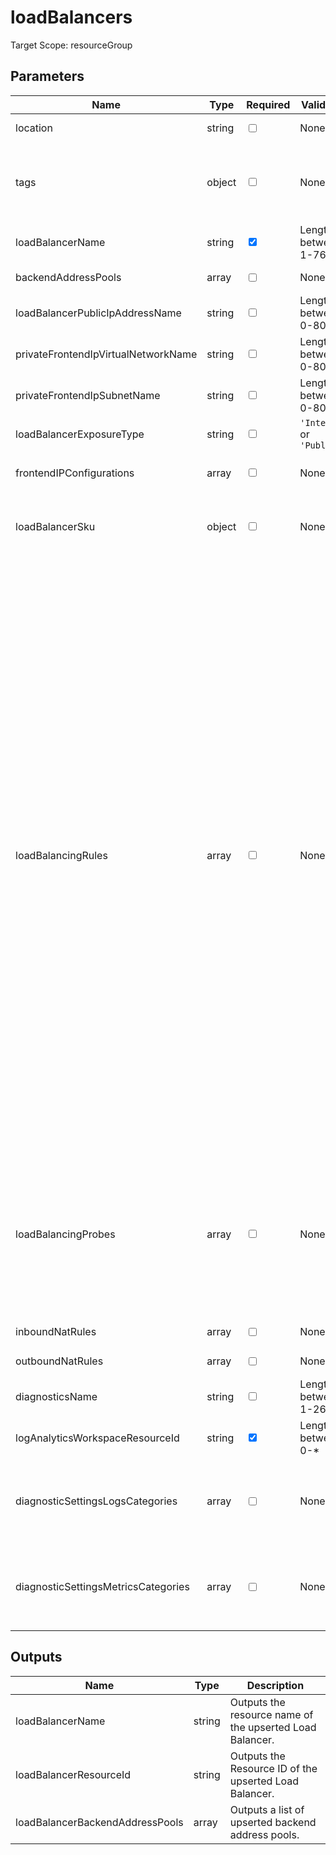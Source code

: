 ﻿# loadBalancers

Target Scope: resourceGroup

## Parameters
| Name | Type | Required | Validation | Default value | Description |
| -- |  -- | -- | -- | -- | -- |
| location | string | <input type="checkbox"> | None | <pre>resourceGroup().location</pre> | Specifies the Azure location where the resource should be created. Defaults to the resourcegroup location. |
| tags | object | <input type="checkbox"> | None | <pre>{}</pre> | The tags to apply to this resource. This is an object with key/value pairs.<br>Example:<br>{<br>&nbsp;&nbsp;&nbsp;FirstTag: myvalue<br>&nbsp;&nbsp;&nbsp;SecondTag: another value<br>} |
| loadBalancerName | string | <input type="checkbox" checked> | Length between 1-76 | <pre></pre> | Specifies the name of the loadbalancer. This can be suffixed with the environmentType parameter. Format: <loadBalancerName>-<environmentType>.<br>Min length: 1<br>Max length: 76 |
| backendAddressPools | array | <input type="checkbox"> | None | <pre>[]</pre> | A list of backend address pools to apply to this loadbalancer. For object formatting & options, please refer to https://docs.microsoft.com/en-us/azure/templates/microsoft.network/loadbalancers?pivots=deployment-language-bicep#backendaddresspool. |
| loadBalancerPublicIpAddressName | string | <input type="checkbox"> | Length between 0-80 | <pre>''</pre> | The public ip for the Load Balancer. This Public IP should be pre-existing. |
| privateFrontendIpVirtualNetworkName | string | <input type="checkbox"> | Length between 0-80 | <pre>''</pre> | Required when using private frontend ip addresses. The name of the virtual network in which you want to onboard this loadbalancer\'s private frontend ip. |
| privateFrontendIpSubnetName | string | <input type="checkbox"> | Length between 0-80 | <pre>''</pre> | Required when using private frontend ip addresses. The name of the subnet in which you want to onboard this loadbalancer\'s private frontend ip. |
| loadBalancerExposureType | string | <input type="checkbox"> | `'Internal'` or `'Public'` | <pre>'Internal'</pre> | Do you want to expose this loadbalancer on the internet (Public) or on your internal ranges only (Internal). |
| frontendIPConfigurations | array | <input type="checkbox"> | None | <pre>loadBalancerExposureType == 'Public'</pre> | Define the Frontend Ip Configuration you want to use for this Load Balancer. For formatting & options, please refer to https://docs.microsoft.com/en-us/azure/templates/microsoft.network/loadbalancers?pivots=deployment-language-bicep.<br>Defaults to a default public or internal frontend ip based on the `loadBalancerExposureType` parameter. If you override this, the `loadBalancerExposureType` parameter gets useless. |
| loadBalancerSku | object | <input type="checkbox"> | None | <pre>{<br>  name: 'Standard'<br>  tier: 'Regional'<br>}</pre> | Define the sku you want to use for this Load Balancer. For formatting & options, please refer to https://docs.microsoft.com/en-us/azure/templates/microsoft.network/loadbalancers?pivots=deployment-language-bicep.<br>Quick examples:<br>Among others, options are:<br>`name`: Type for the Load Balancer.<br>`tier`: Tier for the Load Balancer. |
| loadBalancingRules | array | <input type="checkbox"> | None | <pre>[]</pre> | Define the rules you want to use for this Load Balancer. For formatting & options, please refer to https://docs.microsoft.com/en-us/azure/templates/microsoft.network/loadbalancers?pivots=deployment-language-bicep.<br><br>Example:<br>[<br>&nbsp;&nbsp;&nbsp;{<br>&nbsp;&nbsp;&nbsp;&nbsp;&nbsp;name: '&#36;{loadBalancerName}-udp'<br>&nbsp;&nbsp;&nbsp;&nbsp;&nbsp;properties: {<br>&nbsp;&nbsp;&nbsp;&nbsp;&nbsp;&nbsp;&nbsp;frontendIPConfiguration: {<br>&nbsp;&nbsp;&nbsp;&nbsp;&nbsp;&nbsp;&nbsp;&nbsp;&nbsp;id: '&#36;{subscription().id}/resourceGroups/&#36;{resourceGroup().name}/providers/Microsoft.Network/loadBalancers/&#36;{loadBalancerName}/frontendIPConfigurations/&#36;{loadBalancerFrontendIPName}'<br>&nbsp;&nbsp;&nbsp;&nbsp;&nbsp;&nbsp;&nbsp;}<br>&nbsp;&nbsp;&nbsp;&nbsp;&nbsp;&nbsp;&nbsp;backendAddressPool: {<br>&nbsp;&nbsp;&nbsp;&nbsp;&nbsp;&nbsp;&nbsp;&nbsp;&nbsp;id: '&#36;{subscription().id}/resourceGroups/&#36;{resourceGroup().name}/providers/Microsoft.Network/loadBalancers/&#36;{loadBalancerName}/backendAddressPools/&#36;{loadBalancerBackendPoolName}'<br>&nbsp;&nbsp;&nbsp;&nbsp;&nbsp;&nbsp;&nbsp;}<br>&nbsp;&nbsp;&nbsp;&nbsp;&nbsp;&nbsp;&nbsp;protocol: 'Udp'<br>&nbsp;&nbsp;&nbsp;&nbsp;&nbsp;&nbsp;&nbsp;frontendPort: 53<br>&nbsp;&nbsp;&nbsp;&nbsp;&nbsp;&nbsp;&nbsp;backendPort: 53<br>&nbsp;&nbsp;&nbsp;&nbsp;&nbsp;&nbsp;&nbsp;enableFloatingIP: false<br>&nbsp;&nbsp;&nbsp;&nbsp;&nbsp;&nbsp;&nbsp;idleTimeoutInMinutes: 5<br>&nbsp;&nbsp;&nbsp;&nbsp;&nbsp;&nbsp;&nbsp;probe: {<br>&nbsp;&nbsp;&nbsp;&nbsp;&nbsp;&nbsp;&nbsp;&nbsp;&nbsp;id: '&#36;{subscription().id}/resourceGroups/&#36;{resourceGroup().name}/providers/Microsoft.Network/loadBalancers/&#36;{loadBalancerName}/probes/&#36;{loadBalancerName}-probe'<br>&nbsp;&nbsp;&nbsp;&nbsp;&nbsp;&nbsp;&nbsp;}<br>&nbsp;&nbsp;&nbsp;&nbsp;&nbsp;}<br>&nbsp;&nbsp;&nbsp;}<br>&nbsp;&nbsp;&nbsp;{<br>&nbsp;&nbsp;&nbsp;&nbsp;&nbsp;name: '&#36;{loadBalancerName}-tcp'<br>&nbsp;&nbsp;&nbsp;&nbsp;&nbsp;properties: {<br>&nbsp;&nbsp;&nbsp;&nbsp;&nbsp;&nbsp;&nbsp;frontendIPConfiguration: {<br>&nbsp;&nbsp;&nbsp;&nbsp;&nbsp;&nbsp;&nbsp;&nbsp;&nbsp;id: '&#36;{subscription().id}/resourceGroups/&#36;{resourceGroup().name}/providers/Microsoft.Network/loadBalancers/&#36;{loadBalancerName}/frontendIPConfigurations/&#36;{loadBalancerFrontendIPName}'<br>&nbsp;&nbsp;&nbsp;&nbsp;&nbsp;&nbsp;&nbsp;}<br>&nbsp;&nbsp;&nbsp;&nbsp;&nbsp;&nbsp;&nbsp;backendAddressPool: {<br>&nbsp;&nbsp;&nbsp;&nbsp;&nbsp;&nbsp;&nbsp;&nbsp;&nbsp;id: '&#36;{subscription().id}/resourceGroups/&#36;{resourceGroup().name}/providers/Microsoft.Network/loadBalancers/&#36;{loadBalancerName}/backendAddressPools/&#36;{loadBalancerBackendPoolName}'<br>&nbsp;&nbsp;&nbsp;&nbsp;&nbsp;&nbsp;&nbsp;}<br>&nbsp;&nbsp;&nbsp;&nbsp;&nbsp;&nbsp;&nbsp;protocol: 'Tcp'<br>&nbsp;&nbsp;&nbsp;&nbsp;&nbsp;&nbsp;&nbsp;frontendPort: 53<br>&nbsp;&nbsp;&nbsp;&nbsp;&nbsp;&nbsp;&nbsp;backendPort: 53<br>&nbsp;&nbsp;&nbsp;&nbsp;&nbsp;&nbsp;&nbsp;enableFloatingIP: false<br>&nbsp;&nbsp;&nbsp;&nbsp;&nbsp;&nbsp;&nbsp;idleTimeoutInMinutes: 5<br>&nbsp;&nbsp;&nbsp;&nbsp;&nbsp;&nbsp;&nbsp;probe: {<br>&nbsp;&nbsp;&nbsp;&nbsp;&nbsp;&nbsp;&nbsp;&nbsp;&nbsp;id: '&#36;{subscription().id}/resourceGroups/&#36;{resourceGroup().name}/providers/Microsoft.Network/loadBalancers/&#36;{loadBalancerName}/probes/&#36;{loadBalancerName}-probe'<br>&nbsp;&nbsp;&nbsp;&nbsp;&nbsp;&nbsp;&nbsp;}<br>&nbsp;&nbsp;&nbsp;&nbsp;&nbsp;}<br>&nbsp;&nbsp;&nbsp;}<br>] |
| loadBalancingProbes | array | <input type="checkbox"> | None | <pre>[]</pre> | Define the health probes you want to use for the rules of this Load Balancer. For formatting & options, please refer to https://docs.microsoft.com/en-us/azure/templates/microsoft.network/loadbalancers?pivots=deployment-language-bicep.<br><br>[<br>&nbsp;&nbsp;&nbsp;{<br>&nbsp;&nbsp;&nbsp;&nbsp;&nbsp;name: '&#36;{loadBalancerName}-probe'<br>&nbsp;&nbsp;&nbsp;&nbsp;&nbsp;properties: {<br>&nbsp;&nbsp;&nbsp;&nbsp;&nbsp;&nbsp;&nbsp;protocol: 'Tcp'<br>&nbsp;&nbsp;&nbsp;&nbsp;&nbsp;&nbsp;&nbsp;port: 53<br>&nbsp;&nbsp;&nbsp;&nbsp;&nbsp;&nbsp;&nbsp;intervalInSeconds: 5<br>&nbsp;&nbsp;&nbsp;&nbsp;&nbsp;&nbsp;&nbsp;numberOfProbes: 2<br>&nbsp;&nbsp;&nbsp;&nbsp;&nbsp;}<br>&nbsp;&nbsp;&nbsp;}<br>] |
| inboundNatRules | array | <input type="checkbox"> | None | <pre>[]</pre> | Define the inbound nat rules you want to use for this Load Balancer. For formatting & options, please refer to https://docs.microsoft.com/en-us/azure/templates/microsoft.network/loadbalancers?pivots=deployment-language-bicep. |
| outboundNatRules | array | <input type="checkbox"> | None | <pre>[]</pre> | Define the outbound rules you want to use for this Load Balancer. For formatting & options, please refer to https://docs.microsoft.com/en-us/azure/templates/microsoft.network/loadbalancers?pivots=deployment-language-bicep. |
| diagnosticsName | string | <input type="checkbox"> | Length between 1-260 | <pre>'AzurePlatformCentralizedLogging'</pre> | The name of the diagnostics. This defaults to `AzurePlatformCentralizedLogging`. |
| logAnalyticsWorkspaceResourceId | string | <input type="checkbox" checked> | Length between 0-* | <pre></pre> | The azure resource id of the log analytics workspace to log the diagnostics to. If you set this to an empty string, logging & diagnostics will be disabled. |
| diagnosticSettingsLogsCategories | array | <input type="checkbox"> | None | <pre>[<br>  {<br>    categoryGroup: 'allLogs'<br>    enabled: true<br>  }<br>]</pre> | Which log categories to enable; This defaults to `allLogs`. For array/object format, please refer to https://docs.microsoft.com/en-us/azure/templates/microsoft.insights/diagnosticsettings?tabs=bicep#logsettings. |
| diagnosticSettingsMetricsCategories | array | <input type="checkbox"> | None | <pre>[<br>  {<br>    categoryGroup: 'AllMetrics'<br>    enabled: true<br>  }<br>]</pre> | Which Metrics categories to enable; This defaults to `AllMetrics`. For array/object format, please refer to https://docs.microsoft.com/en-us/azure/templates/microsoft.insights/diagnosticsettings?tabs=bicep&pivots=deployment-language-bicep#metricsettings |

## Outputs
| Name | Type | Description |
| -- |  -- | -- |
| loadBalancerName | string | Outputs the resource name of the upserted Load Balancer. |
| loadBalancerResourceId | string | Outputs the Resource ID of the upserted Load Balancer. |
| loadBalancerBackendAddressPools | array | Outputs a list of upserted backend address pools. |
